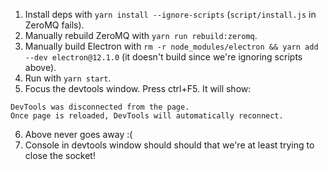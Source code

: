 1. Install deps with `yarn install --ignore-scripts` (`script/install.js` in ZeroMQ fails).
2. Manually rebuild ZeroMQ with `yarn run rebuild:zeromq`.
3. Manually build Electron with `rm -r node_modules/electron && yarn add --dev electron@12.1.0` (it doesn't build since we're ignoring scripts above).
4. Run with `yarn start`.
5. Focus the devtools window. Press ctrl+F5. It will show:
```
DevTools was disconnected from the page.
Once page is reloaded, DevTools will automatically reconnect.
```
6. Above never goes away :(
7. Console in devtools window should should that we're at least trying to close the socket!
